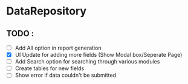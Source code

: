 # DataRepository

## TODO : 
- [ ] Add All option in report generation
- [x] UI Update for adding more fields (Show Modal box/Seperate Page)
- [ ] Add Search option for searching through various modules
- [ ] Create tables for new fields
- [ ] Show error if data couldn't be submitted

